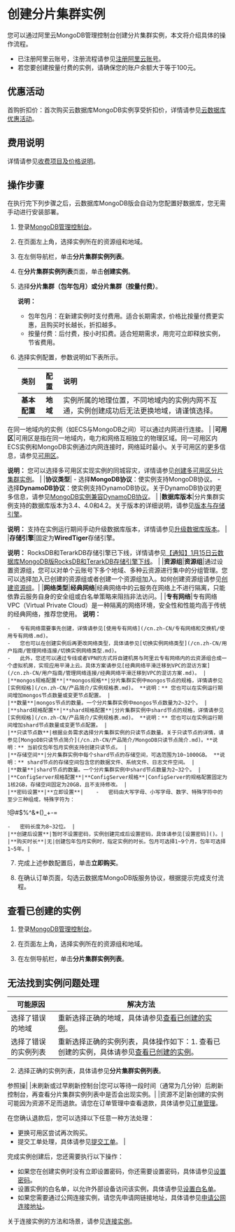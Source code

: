 # 创建分片集群实例

您可以通过阿里云MongoDB管理控制台创建分片集群实例，本文将介绍具体的操作流程。

-   已注册阿里云账号，注册流程请参见[注册阿里云账号](https://help.aliyun.com/knowledge_detail/37195.html)。
-   若您要创建按量付费的实例，请确保您的账户余额大于等于100元。

## 优惠活动

首购折扣价：首次购买云数据库MongoDB实例享受折扣价，详情请参见[云数据库优惠活动](https://promotion.aliyun.com/ntms/act/apsaradbfirstbuy.html)。

## 费用说明

详情请参见[收费项目及价格说明](/cn.zh-CN/产品定价/收费项目及价格说明.md)。

## 操作步骤

在执行完下列步骤之后，云数据库MongoDB版会自动为您配置好数据库，您无需手动进行安装部署。

1.  登录[MongoDB管理控制台](https://mongodb.console.aliyun.com/)。

2.  在页面左上角，选择实例所在的资源组和地域。

3.  在左侧导航栏，单击**分片集群实例列表**。

4.  在**分片集群实例列表**页面，单击**创建实例**。

5.  选择**分片集群（包年包月）**或**分片集群（按量付费）**。

    **说明：**

    -   包年包月：在新建实例时支付费用。适合长期需求，价格比按量付费更实惠，且购买时长越长，折扣越多。
    -   按量付费：后付费，按小时扣费。适合短期需求，用完可立即释放实例，节省费用。
6.  选择实例配置，参数说明如下表所示。

    |类别|配置|说明|
    |:-|:-|:-|
    |**基本配置**|**地域**|实例所属的地理位置，不同地域内的实例内网不互通，实例创建成功后无法更换地域，请谨慎选择。

在同一地域内的实例（如ECS与MongoDB之间）可以通过内网进行连接。 |
    |**可用区**|可用区是指在同一地域内，电力和网络互相独立的物理区域。同一可用区内ECS实例和MongoDB实例通过内网连接时，网络延时最小。关于可用区的更多信息，请参见[可用区](https://help.aliyun.com/document_detail/40654.html#h2-url-2)。

**说明：** 您可以选择多可用区实现实例的同城容灾，详情请参见[创建多可用区分片集群实例](/cn.zh-CN/用户指南/同城容灾解决方案/创建多可用区分片集群实例.md)。 |
    |**协议类型**|    -   选择**MongoDB协议**：使实例支持MongoDB协议。
    -   选择**DynamoDB协议**：使实例支持DynamoDB协议。关于DynamoDB协议的更多信息，请参见[MongoDB实例兼容DynamoDB协议](~~164422~~)。 |
    |**数据库版本**|分片集群实例支持的数据库版本为3.4、4.0和4.2。关于版本的详细说明，请参见[版本与存储引擎](/cn.zh-CN/产品简介/版本及存储引擎.md)。

**说明：** 支持在实例运行期间手动升级数据库版本，详情请参见[升级数据库版本](/cn.zh-CN/用户指南/实例管理/数据库升级/升级数据库版本.md)。 |
    |**存储引擎**|固定为**WiredTiger**存储引擎。

**说明：** RocksDB和TerarkDB存储引擎已下线，详情请参见[【通知】1月15日云数据库MongoDB版RocksDB和TerarkDB存储引擎下线](/cn.zh-CN/产品通知/【通知】1月15日云数据库MongoDB版RocksDB和TerarkDB存储引擎下线.md)。 |
    |**资源组**|**资源组**|通过设置资源组，您可以对单个云账号下多个地域、多种云资源进行集中的分组管理。您可以选择加入已创建的资源组或者创建一个资源组加入。如何创建资源组请参见[创建资源组]()。|
    |**网络类型**|**经典网络**|经典网络中的云服务在网络上不进行隔离，只能依靠云服务自身的安全组或白名单策略来阻挡非法访问。|
    |**专有网络**|专有网络VPC（Virtual Private Cloud）是一种隔离的网络环境，安全性和性能均高于传统的经典网络，推荐您使用。 **说明：**

    -   专有网络需要事先创建，详情请参见[使用专有网络](/cn.zh-CN/专有网络和交换机/使用专有网络.md)。
    -   您也可以在创建实例后再更改网络类型，具体请参见[切换实例网络类型](/cn.zh-CN/用户指南/管理网络连接/切换实例网络类型.md)。
    -   此外，您还可以通过专线或者VPN的方式将自建机房与阿里云专有网络内的云资源组合成一个虚拟机房，实现应用平滑上云。具体方案请参见[经典网络平滑迁移到VPC的混访方案](/cn.zh-CN/用户指南/管理网络连接/经典网络平滑迁移到VPC的混访方案.md)。 |
    |**mongos规格配置**|**mongos规格**|分片集群实例中mongos节点的规格，详情请参见[实例规格](/cn.zh-CN/产品简介/实例规格表.md)。 **说明：** 您也可以在实例运行期间增加mongos节点数量或变更节点配置。 |
    |**数量**|mongos节点的数量。一个分片集群实例中mongos节点数量为2~32个。 |
    |**shard规格配置**|**shard规格配置**|分片集群实例中shard节点的规格，详情请参见[实例规格](/cn.zh-CN/产品简介/实例规格表.md)。 **说明：** 您也可以在实例运行期间增加shard节点数量或变更节点配置。 |
    |**只读节点数**|根据业务需求选择分片集群实例的只读节点数量。关于只读节点的详情，请参见[MongoDB只读节点简介](/cn.zh-CN/产品简介/MongoDB只读节点简介.md)。**说明：** 当前仅包年包月实例支持创建只读节点。 |
    |**存储空间**|分片集群实例中每个shard节点的存储空间，可选范围为10~1000GB。 **说明：** shard节点的存储空间包含您的数据文件、系统文件、日志文件空间。 |
    |**数量**|shard节点的数量。一个分片集群实例中shard节点数量为2~32个。 |
    |**ConfigServer规格配置**|**ConfigServer规格**|ConfigServer的规格配置固定为1核2GB，存储空间固定为20GB，且不支持修改。 |
    |**密码设置**|**立即设置**|    -   密码由大写字母、小写字母、数字、特殊字符中的至少三种组成，特殊字符为：

!@\#$%^&\*\(\)\_+-=

    -   密码长度为8~32位。 |
    |**创建后设置**|暂时不设置密码，实例创建完成后设置密码，具体请参见[设置密码]()。|
    |**购买时长**|无|创建包年包月实例时，指定实例的时长。包月可选择1~9个月，包年可选择1~5年。|

7.  完成上述参数配置后，单击**立即购买**。

8.  在确认订单页面，勾选云数据库MongoDB版服务协议，根据提示完成支付流程。


## 查看已创建的实例

1.  登录[MongoDB管理控制台](https://mongodb.console.aliyun.com/)。

2.  在页面左上角，选择实例所在的资源组和地域。

3.  在左侧导航栏，单击**分片集群实例列表**。


## 无法找到实例问题处理

|可能原因|解决方法|
|----|----|
|选择了错误的地域|重新选择正确的地域，具体请参见[查看已创建的实例](#section_w0s_59q_9fp)。|
|选择了错误的实例列表|重新选择正确的实例列表，具体操作如下：1.  查看已创建的实例，具体请参见[查看已创建的实例](#section_w0s_59q_9fp)。
2.  选择正确的实例列表，具体请参见**分片集群实例列表**。

参照操|
|未刷新或过早刷新控制台|您可以等待一段时间（通常为几分钟）后刷新控制台，再查看分片集群实例列表中是否会出现实例。|
|资源不足|新创建的实例可能因为资源不足而退款。请您在订单管理中查看退款，具体请参见[订单管理](https://expense.console.aliyun.com/#/order/list/)。

在您确认退款后，您可以选择以下任意一种方法处理：

-   更换可用区尝试再次购买。
-   提交工单处理，具体请参见[提交工单](https://selfservice.console.aliyun.com/ticket/createIndex)。 |

完成实例创建后，您还需要执行以下操作：

-   如果您在创建实例时没有立即设置密码，你还需要设置密码，具体请参见[设置密码](/cn.zh-CN/快速入门/重置密码.md)。
-   设置实例的白名单，以允许外部设备访问该实例，具体请参见[设置白名单](/cn.zh-CN/快速入门/设置白名单.md)。
-   如果您需要通过公网连接实例，请您先申请网链接地址，具体请参见[申请公网连接地址](/cn.zh-CN/快速入门/申请公网连接地址.md)。

关于连接实例的方法和场景，请参见[连接实例](/cn.zh-CN/用户指南/连接实例/连接实例.md)。

